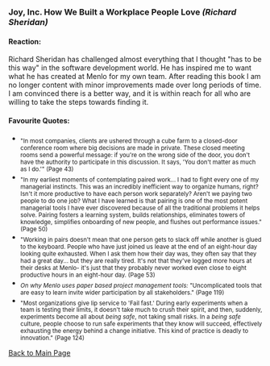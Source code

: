 
### **Joy, Inc.** How We Built a Workplace People Love *(Richard Sheridan)*

#### Reaction:
Richard Sheridan has challenged almost everything that I thought "has to be this way" in the software development world. He has inspired me to want what he has created at Menlo for my own team. After reading this book I am no longer content with minor improvements made over long periods of time. I am convinced there is a better way, and it is within reach for all who are willing to take the steps towards finding it.
#### Favourite Quotes:
- <sub>"In most companies, clients are ushered through a cube farm to a closed-door conference room where big decisions are made in private. These closed meeting rooms send a powerful message: if you're on the wrong side of the door, you don't have the authority to participate in this discussion. It says, 'You don't matter as much as I do.'" (Page 43)</sub>
- <sub>"In my earliest moments of contemplating paired work... I had to fight every one of my managerial instincts. This was an incredibly inefficient way to organize humans, right? Isn't it more productive to have each person work separately? Aren't we paying two people to do one job? What I have learned is that pairing is one of the most potent managerial tools I have ever discovered because of all the traditional problems it helps solve. Pairing fosters a learning system, builds relationships, eliminates towers of knowledge, simplifies onboarding of new people, and flushes out performance issues." (Page 50)</sub>
- <sub>"Working in pairs doesn't mean that one person gets to slack off while another is glued to the keyboard. People who have just joined us leave at the end of an eight-hour day looking quite exhausted. When I ask them how their day was, they often say that they had a great day... but they are really tired. It's not that they've logged more hours at their desks at Menlo- it's just that they probably never worked even close to eight productive hours in an eight-hour day. (Page 53)</sub>
- <sub>*On why Menlo uses paper based project management tools:* "Uncomplicated tools that are easy to learn invite wider participation by all stakeholders." (Page 119)</sub>
- <sub>"Most organizations give lip service to 'Fail fast.' During early experiments when a team is testing their limits, it doesn't take much to crush their spirit, and then, suddenly, experiments become all about *being safe*, not taking small risks. In a *being safe* culture, people choose to run safe experiments that they know will succeed, effectively exhausting the energy behind a change initiative. This kind of practice is deadly to innovation." (Page 124)</sub>

[Back to Main Page](README.md)
